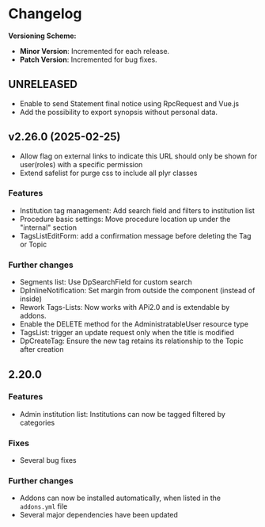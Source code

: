 # Changelog

**Versioning Scheme:**
- **Minor Version**: Incremented for each release.
- **Patch Version**: Incremented for bug fixes.

## UNRELEASED
- Enable to send Statement final notice using RpcRequest and Vue.js
- Add the possibility to export synopsis without personal data.

## v2.26.0 (2025-02-25)
- Allow flag on external links to indicate this URL should only be shown for user(roles) with a specific permission
- Extend safelist for purge css to include all plyr classes

### Features
- Institution tag management: Add search field and filters to institution list
- Procedure basic settings: Move procedure location up under the "internal" section
- TagsListEditForm: add a confirmation message before deleting the Tag or Topic

### Further changes
- Segments list: Use DpSearchField for custom search
- DpInlineNotification: Set margin from outside the component (instead of inside)
- Rework Tags-Lists: Now works with APi2.0 and is extendable by addons.
- Enable the DELETE method for the AdministratableUser resource type
- TagsList: trigger an update request only when the title is modified
- DpCreateTag: Ensure the new tag retains its relationship to the Topic after creation

## 2.20.0

### Features
- Admin institution list: Institutions can now be tagged filtered by categories

### Fixes
- Several bug fixes

### Further changes
- Addons can now be installed automatically, when listed in the `addons.yml` file
- Several major dependencies have been updated
